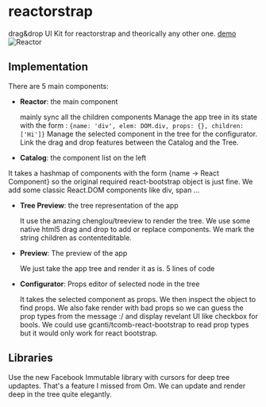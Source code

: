 reactorstrap
============

drag&amp;drop UI Kit for reactorstrap and theorically any other one. [demo](http://youtu.be/EUHkYHIEPik)
![Reactor](http://i60.tinypic.com/2d6lemr.png)

## Implementation
There are 5 main components:

- **Reactor**: the main component

  mainly sync all the children components
  Manage the app tree in its state with the form :
`
{name: 'div', elem: DOM.div, props: {}, children: ['Hi']}
`
  Manage the selected component in the tree for the configurator. Link the drag and drop features between the Catalog and the Tree.


- **Catalog**: the component list on the left

 It takes a hashmap of components with the form {name -> React Component} so the original required react-bootstrap object is just fine. We add some classic React.DOM components like div, span ...


- **Tree Preview**: the tree representation of the app

  It use the amazing chenglou/treeview to render the tree.
  We use some native html5 drag and drop to add or replace components.
  We mark the string children as contenteditable.


- **Preview**: The preview of the app

  We just take the app tree and render it as is.
  5 lines of code


- **Configurator**: Props editor of selected node in the tree

  It takes the selected component as props.
  We then inspect the object to find props.
  We also fake render with bad props so we can guess the prop types from the message :/ and display revelant UI like checkbox for bools.
  We could use gcanti/tcomb-react-bootstrap to read prop types but it would only work for react bootstrap.

## Libraries
Use the new Facebook Immutable library with cursors for deep tree updaptes.
That's a feature I missed from Om. We can update and render deep in the tree quite elegantly.
